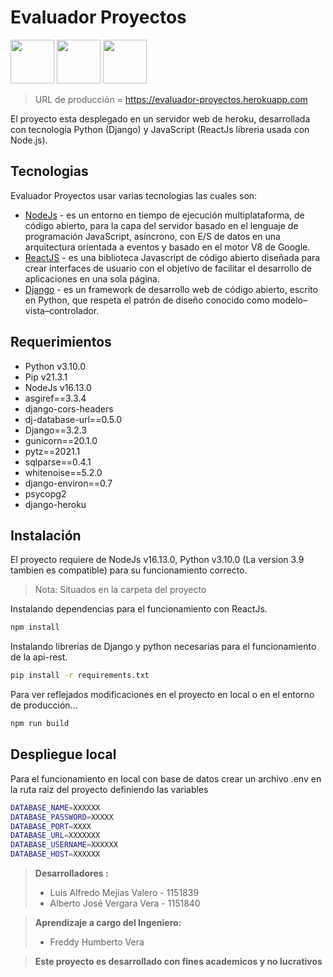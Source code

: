 # Evaluador Proyectos

<a href="https://docs.djangoproject.com/en/3.2/"><img src="https://evaluador-proyectos.herokuapp.com/static/markdown/django.png" width="70" heigth="100"></a>
<a href="https://nodejs.org/es/"><img src="https://evaluador-proyectos.herokuapp.com/static/markdown/nodejs.jpg" width="70" heigth="100"></a>
<a href="https://es.reactjs.org"><img src="https://evaluador-proyectos.herokuapp.com/static/markdown/reactjs.png" width="70" heigth="100"></a>

> URL de producción = https://evaluador-proyectos.herokuapp.com


El proyecto esta desplegado en un servidor web de heroku, desarrollada con tecnologia Python (Django) y JavaScript (ReactJs libreria usada con Node.js).

## Tecnologias

Evaluador Proyectos usar varias tecnologias las cuales son:

- [NodeJs] - es un entorno en tiempo de ejecución multiplataforma, de código abierto, para la capa del servidor basado en el lenguaje de programación JavaScript, asíncrono, con E/S de datos en una arquitectura orientada a eventos y basado en el motor V8 de Google.
- [ReactJS] - es una biblioteca Javascript de código abierto diseñada para crear interfaces de usuario con el objetivo de facilitar el desarrollo de aplicaciones en una sola página.
- [Django] - es un framework de desarrollo web de código abierto, escrito en Python, que respeta el patrón de diseño conocido como modelo–vista–controlador.

## Requerimientos

- Python v3.10.0
- Pip v21.3.1
- NodeJs v16.13.0
- asgiref==3.3.4
- django-cors-headers
- dj-database-url==0.5.0
- Django==3.2.3
- gunicorn==20.1.0
- pytz==2021.1
- sqlparse==0.4.1
- whitenoise==5.2.0
- django-environ==0.7
- psycopg2
- django-heroku



## Instalación

El proyecto requiere de NodeJs v16.13.0, Python v3.10.0 (La version 3.9 tambien es compatible) para su funcionamiento correcto.

> Nota: Situados en la carpeta del proyecto

Instalando dependencias para el funcionamiento con ReactJs.
```sh
npm install
```

Instalando librerias de Django y python necesarias para el funcionamiento de la api-rest.
```sh
pip install -r requirements.txt
```
Para ver reflejados modificaciones en el proyecto en local o en el entorno de producción...

```sh
npm run build
```

## Despliegue local

Para el funcionamiento en local con base de datos crear un archivo .env en la ruta raiz del proyecto definiendo las variables


```sh
DATABASE_NAME=XXXXXX
DATABASE_PASSWORD=XXXXX
DATABASE_PORT=XXXX
DATABASE_URL=XXXXXXX
DATABASE_USERNAME=XXXXXX
DATABASE_HOST=XXXXXX
```
> **Desarrolladores :**
> - Luis Alfredo Mejias Valero - 1151839
> - Alberto José Vergara Vera - 1151840

> **Aprendizaje a cargo del Ingeniero:**
> - Freddy Humberto Vera

>**Este proyecto es desarrollado con fines academicos y no lucrativos**

   [NodeJs]: <https://nodejs.org/es/docs/>
   [Django]: <https://docs.djangoproject.com/en/3.2/>
   [ReactJs]: <https://es.reactjs.org/docs/getting-started.html>


